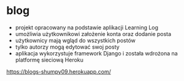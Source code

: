 # blog

* projekt opracowany na podstawie aplikacji Learning Log
* umożliwia użytkownikowi założenie konta oraz dodanie posta
* użytkownicy mają wgląd do wszystkich postów
* tylko autorzy mogą edytować swoj posty
* aplikacja wykorzystuje framework Django i została wdrożona na platformę sieciową Heroku

https://blogs-shumpy09.herokuapp.com/
